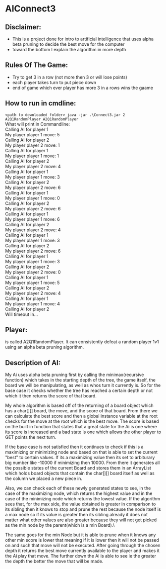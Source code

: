 # AIConnect3

## Disclaimer:
- This is a project done for intro to artificial intelligence that uses alpha beta pruning to decide the best move for the computer
- toward the bottom I explain the algorithm in more depth
## Rules Of The Game:
- Try to get 3 in a row (not more then 3 or will lose points)
- each player takes turn to put piece down 
- end of game which ever player has more 3 in a rows wins the gaame  

## How to run in cmdline:
`<path to downloaded folder> java -jar .\Connect3.jar 2 A2Q1RandomPlayer A2Q1RandomPlayer`  
What will print in Commandline:  
Calling AI for player 1  
My player player 1 move: 5  
Calling AI for player 2  
My player player 2 move: 1  
Calling AI for player 1  
My player player 1 move: 1  
Calling AI for player 2  
My player player 2 move: 4  
Calling AI for player 1  
My player player 1 move: 3  
Calling AI for player 2  
My player player 2 move: 6  
Calling AI for player 1  
My player player 1 move: 0  
Calling AI for player 2  
My player player 2 move: 6  
Calling AI for player 1  
My player player 1 move: 6  
Calling AI for player 2  
My player player 2 move: 4  
Calling AI for player 1  
My player player 1 move: 3  
Calling AI for player 2  
My player player 2 move: 6  
Calling AI for player 1  
My player player 1 move: 3  
Calling AI for player 2  
My player player 2 move: 0  
Calling AI for player 1  
My player player 1 move: 5  
Calling AI for player 2  
My player player 2 move: 4  
Calling AI for player 1  
My player player 1 move: 4  
Calling AI for player 2  
Will timeout in...  

## Player:
is called A2Q1RandomPlayer.
It can consistently defeat a random player 1v1 using an alpha beta pruning algorithm.

## Description of AI: 
My Ai uses alpha beta pruning first by calling the minimax(recursive function) which takes in the starting depth of the tree, the game itself, the board we will be manipulating, as well as whos turn it currently is. So for the base case it checks whether the tree has reached a certain depth or not which it then returns the score of that board. 

My whole algorithm is based off of the returning of a board object which has a char[][] board, the move, and the score of that board. From there we can calculate the best score and then a global instance variable at the root checks for the move at the root which is the best move. The score is based on the built in function that states that a great state for the Ai is one where its score is increased and a bad state is one which allows the other player to GET points the next turn. 

If the base case is not satisfied then it continues to check if this is a maximizing or minimizing node and based on that is able to set the current "best" to certain values. If its a maximizing value then its set to arbiturary big number like -10000 if minimizing then 10000. From there it generates all the possible states of the current Board and stores them in an ArrayList which holds board objects that contain the char[][] board itself as well as the column we placed a new piece in. 

Also, we can check each of these newly generated states to see, in the case of the maximizing node, which returns the highest value and in the case of the minimizing node which returns the lowest value. If the algorithm sees that, for the max side, the value obtained is greater in comparison to its sibling then it knows to stop and prune the rest because the node itself is a max node so if its value is greater then its sibling already it does not matter what other values are also greater because they will not get picked as the min node by the parent(which is a min Board).\

The same goes for the min Node but it is able to prune when it knows any other min score is lower that meaning if it is lower then it will not be passed on and such that move will not be executed. After going through the chosen depth it returns the best move currently available to the player and makes it the Ai play that move. The further down the Ai is able to see ie the greater the depth the better the move that will be made.
